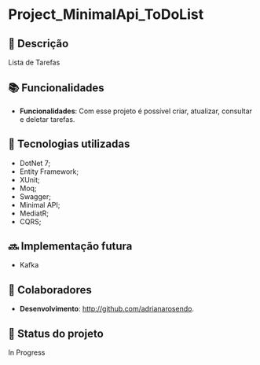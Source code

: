 # Project_MinimalApi_ToDoList

## :memo: Descrição
<p align="left">Lista de Tarefas</p>

## :books: Funcionalidades
* <b>Funcionalidades</b>: Com esse projeto é possível criar, atualizar, consultar e deletar tarefas.

## :wrench: Tecnologias utilizadas
* DotNet 7;
* Entity Framework;
* XUnit;
* Moq;
* Swagger;
* Minimal API;
* MediatR;
* CQRS;


## :soon: Implementação futura
* Kafka

## :handshake: Colaboradores
* <b>Desenvolvimento</b>: http://github.com/adrianarosendo.
## :dart: Status do projeto
In Progress
